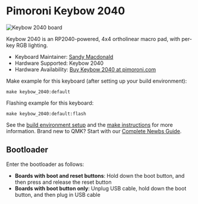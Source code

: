 # Pimoroni Keybow 2040

![Keybow 2040 board](https://imgur.com/LXEHacp.jpeg)

Keybow 2040 is an RP2040-powered, 4x4 ortholinear macro pad, with per-key RGB lighting.

* Keyboard Maintainer: [Sandy Macdonald](https://github.com/sandyjmacdonald)
* Hardware Supported: Keybow 2040
* Hardware Availability: [Buy Keybow 2040 at pimoroni.com](https://shop.pimoroni.com/products/keybow-2040)

Make example for this keyboard (after setting up your build environment):

    make keybow_2040:default

Flashing example for this keyboard:

    make keybow_2040:default:flash

See the [build environment setup](https://docs.qmk.fm/#/getting_started_build_tools) and the [make instructions](https://docs.qmk.fm/#/getting_started_make_guide) for more information. Brand new to QMK? Start with our [Complete Newbs Guide](https://docs.qmk.fm/#/newbs).

## Bootloader

Enter the bootloader as follows:

* **Boards with boot and reset buttons**: Hold down the boot button, and then press and release the reset button
* **Boards with boot button only**: Unplug USB cable, hold down the boot button, and then plug in USB cable
